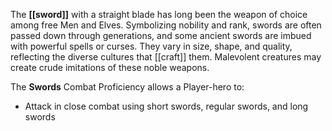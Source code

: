 The **[[sword]]** with a straight blade has long been the weapon of choice among free Men and Elves. Symbolizing nobility and rank, swords are often passed down through generations, and some ancient swords are imbued with powerful spells or curses. They vary in size, shape, and quality, reflecting the diverse cultures that [[craft]] them. Malevolent creatures may create crude imitations of these noble weapons.

The **Swords** Combat Proficiency allows a Player-hero to:

- Attack in close combat using short swords, regular swords, and long swords  
